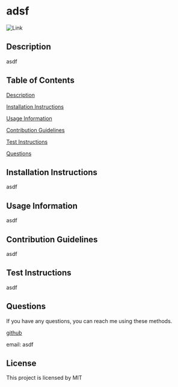 # adsf
![Link](https://img.shields.io/github/license/campe0n/readme_generator?label=MIT&message=MIT&style=flat-square)

## Description
asdf

## Table of Contents
[Description](#description)

[Installation Instructions](#installation-instructions)

[Usage Information](#usage-information)

[Contribution Guidelines](#contribution-guidelines)

[Test Instructions](#test-instructions)

[Questions](#questions)

## Installation Instructions
asdf

## Usage Information
asdf

## Contribution Guidelines
asdf

## Test Instructions
asdf

## Questions
If you have any questions, you can reach me using these methods.

[github](https://github.com/campe0n)

email: asdf

## License
This project is licensed by MIT
